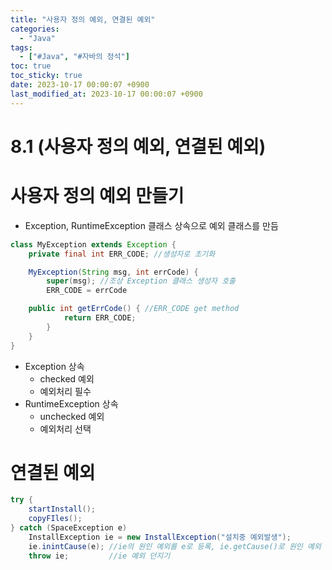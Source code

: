 ```yaml
---
title: "사용자 정의 예외, 연결된 예외"
categories:
  - "Java"
tags:
  - ["#Java", "#자바의 정석"]
toc: true
toc_sticky: true
date: 2023-10-17 00:00:07 +0900
last_modified_at: 2023-10-17 00:00:07 +0900
---
```

# 8.1 (사용자 정의 예외, 연결된 예외)

# 사용자 정의 예외 만들기

- Exception, RuntimeException 클래스 상속으로 예외 클래스를 만듬

```java
class MyException extends Exception {
	private final int ERR_CODE; //생성자로 초기화

	MyException(String msg, int errCode) {
		super(msg); //조상 Exception 클래스 생성자 호출
		ERR_CODE = errCode

	public int getErrCode() { //ERR_CODE get method
			return ERR_CODE;
		}
	}
}
```

- Exception 상속
    - checked 예외
    - 예외처리 필수
- RuntimeException 상속
    - unchecked 예외
    - 예외처리 선택

# 연결된 예외

```java
try {
	startInstall();
	copyFIles();
} catch (SpaceException e)
	InstallException ie = new InstallException("설치중 예외발생");
	ie.inintCause(e); //ie의 원인 예외를 e로 등록, ie.getCause()로 원인 예외 반환
	throw ie;         //ie 예외 던지기
```